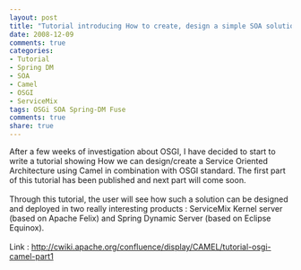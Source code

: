 ```yaml
---
layout: post
title: "Tutorial introducing How to create, design a simple SOA solution using Camel and OSGI"
date: 2008-12-09
comments: true
categories:
- Tutorial
- Spring DM
- SOA
- Camel
- OSGI
- ServiceMix
tags: OSGi SOA Spring-DM Fuse
comments: true
share: true
---
```


<div style="border: 1px solid black; margin: 0px; padding: 2px; left: -100px; top: -100px; visibility: hidden; display: none; width: auto; height: auto; position: absolute; background-color: rgb(168, 236, 255); -moz-border-radius-topleft: 5px; -moz-border-radius-topright: 5px; -moz-border-radius-bottomright: 5px; -moz-border-radius-bottomleft: 5px; color: rgb(0, 0, 0); text-align: left; z-index: 1410065406;font-size:12px;" id="gmbabelFish">
        <div style="border-bottom: 1px dotted black; padding-bottom: 2px; padding-top: 2px;">
            <span title="Close BabelFish" class="gmBabelMousishToolBar" style="cursor: pointer;"></span><span title="Language configuration" class="gmBabelMousishToolBar" style="cursor: pointer;"></span><span style="cursor: pointer;" class="gmBabelMousishToolBar"></span><span style="cursor: pointer;" class="gmBabelMousishToolBar"></span><span style="cursor: copy;" class="gmBabelMousishToolBar" title="Copy result to clipboard"></span><img style="border: medium none ; margin: 0px; cursor: pointer;" title="click to translate" src="data:image/png;base64,iVBORw0KGgoAAAANSUhEUgAAABwAAAAOCAYAAAA8E3wEAAAABmJLR0QA/wD/AP+gvaeTAAAACXBIWXMAAAsTAAALEwEAmpwYAAAAB3RJTUUH1QUUDyoqJjAqRwAAAN1JREFUOMu1lMkVwyAMBYe0JGpCNUFNVk3k4AUwxPGS+ILxkzX8jyTH/Sfu9nrmJ3cXlnMASyWRPwd2d5XlHCBZn1BthcbRAdxTZQDI8k3mQzg11rhF+QZ9jdNOcQib6GFQYJYgCFucSRf6GsLU6wEY5yubTFqF2yq1vRwr3INXdQUWG+je1pELX4ED1wDyRAR0WfuAA9gloITyvsFMIMgYInYRqF6rO9Sqz9qkO5ilyo0o3YBwJ+6vrdQonxWUQllhXeHcb/wabMPkP2n81ocAIoLZrMqn/4y2RwP8DcQ+d6rT9ATiAAAAAElFTkSuQmCC" align="middle"/>
        </div>
        <span></span></div>
    After a few weeks of investigation about OSGI, I have decided to start to write a tutorial showing How we can design/create a Service Oriented Architecture using Camel in combination with OSGI standard. The first part of this tutorial has been published and next part will come soon.<br/><br/>Through this tutorial, the user will see how such a solution can be designed and deployed in two really interesting products : ServiceMix Kernel server (based on Apache Felix) and Spring Dynamic Server (based on Eclipse Equinox).<br/><br/>Link :
    <a href="http://cwiki.apache.org/confluence/display/CAMEL/tutorial-osgi-camel-part1" target="_top" rel="nofollow">http://cwiki.apache.org/confluence/display/CAMEL/tutorial-osgi-camel-part1</a>